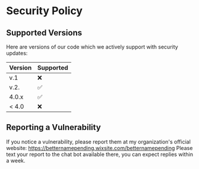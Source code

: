 # Security Policy

## Supported Versions
Here are versions of our code which we actively support with security updates:

| Version | Supported          |
| ------- | ------------------ |
| v.1     | :x:                |
| v.2.    | :white_check_mark: |
| 4.0.x   | :white_check_mark: |
| < 4.0   | :x:                |

## Reporting a Vulnerability

If you notice a vulnerability, please report them at my organization's official website:
https://betternamepending.wixsite.com/betternamepending
Please text your report to the chat bot available there, you can expect replies within a week.
